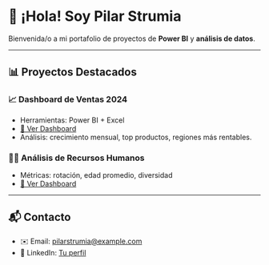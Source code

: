 # 👋 ¡Hola! Soy Pilar Strumia

Bienvenida/o a mi portafolio de proyectos de **Power BI** y **análisis de datos**.

---

## 📊 Proyectos Destacados

### 📈 Dashboard de Ventas 2024
- Herramientas: Power BI + Excel  
- [🔗 Ver Dashboard](https://app.powerbi.com/view?r=TU_LINK_AQUI)  
- Análisis: crecimiento mensual, top productos, regiones más rentables.

### 🧑‍💼 Análisis de Recursos Humanos
- Métricas: rotación, edad promedio, diversidad  
- [🔗 Ver Dashboard](https://app.powerbi.com/view?r=TU_LINK_AQUI)

---

## 📬 Contacto

- ✉️ Email: pilarstrumia@example.com  
- 💼 LinkedIn: [Tu perfil](https://linkedin.com/in/tuusuario)
